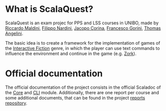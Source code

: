 # What is ScalaQuest?

ScalaQuest is an exam projec for PPS and LSS courses in UNIBO, made by [Riccardo Maldini](https://www.riccardomaldini.it), [Filippo Nardini](https://github.com/lippo97), [Jacopo Corina](https://github.com/corinz97), [Francesco Gorini](https://github.com/francescogorini), [Thomas Angelini](https://github.com/ThomasAngeliniUnibo).

The basic idea is to create a framework for the implementation of games of the [Interactive Fiction](https://en.wikipedia.org/wiki/Interactive_fiction) genre, in which the player can use text commands to influence the environment and continue in the game (e.g. [Zork](https://en.wikipedia.org/wiki/Zork)).

# Official documentation

The official documentation of the project consists in the official Scaladoc of the [Core](./scaladoc/core/scaladoc/index.html) and [CLI](./scaladoc/core/scaladoc/index.html) module. Additionally, there are one report per course and some additional documents, that can be found in the project [reports repository](https://github.com/scalaquest/reports).
